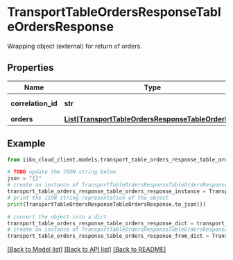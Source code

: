 # TransportTableOrdersResponseTableOrdersResponse

Wrapping object (external) for return of orders.

## Properties

Name | Type | Description | Notes
------------ | ------------- | ------------- | -------------
**correlation_id** | **str** | Operation ID. | 
**orders** | [**List[TransportTableOrdersResponseTableOrderInfo]**](TransportTableOrdersResponseTableOrderInfo.md) | Orders. | 

## Example

```python
from iiko_cloud_client.models.transport_table_orders_response_table_orders_response import TransportTableOrdersResponseTableOrdersResponse

# TODO update the JSON string below
json = "{}"
# create an instance of TransportTableOrdersResponseTableOrdersResponse from a JSON string
transport_table_orders_response_table_orders_response_instance = TransportTableOrdersResponseTableOrdersResponse.from_json(json)
# print the JSON string representation of the object
print(TransportTableOrdersResponseTableOrdersResponse.to_json())

# convert the object into a dict
transport_table_orders_response_table_orders_response_dict = transport_table_orders_response_table_orders_response_instance.to_dict()
# create an instance of TransportTableOrdersResponseTableOrdersResponse from a dict
transport_table_orders_response_table_orders_response_from_dict = TransportTableOrdersResponseTableOrdersResponse.from_dict(transport_table_orders_response_table_orders_response_dict)
```
[[Back to Model list]](../README.md#documentation-for-models) [[Back to API list]](../README.md#documentation-for-api-endpoints) [[Back to README]](../README.md)


